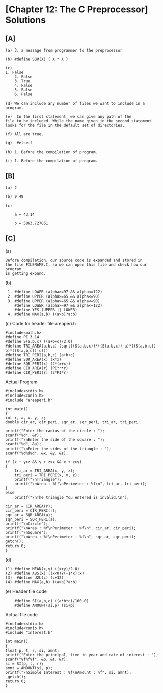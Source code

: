 # [Chapter 12: The C Preprocessor] Solutions

## [A]

    (a) 3. a message from programmer to the preprocessor
      
    (b) #define SQR(X) ( X * X ) 
   
    (c)
   	1. False
        2. False
        3. True
        4. False
        5. False
        6. False
        
    (d) We can include any number of files we want to include in a program.
   
    (e)  In the first statement, we can give any path of the
	file to be included. While the name given in the second statement
	looks for the file in the default set of directories.
   
    (f) All are true.
   
    (g)  #elseif
   
    (h) 1. Before the compilation of program.
   
    (i) 1. Before the compilation of program.
   
## [B]

    (a) 2
    
    (b) 9 49
    
    (c)  
        
        a = 43.14
        
        b = 5863.727051

## [C]
    
   (a) 
   
   	Before compilation, our source code is expanded and stored in
	the file FILENAME.I, so we can open this file and check how our program
	is getting expand.

   (b) 
   
     1. #define LOWER (alpha>=97 && alpha<=122)
     2. #define UPPER (alpha>=65 && alpha<=90)
     3. #define UPPER (alpha>=65 && alpha<=90)
        #define LOWER (alpha>=97 && alpha<=122)
        #define YES (UPPER || LOWER)
     4. #define MAX(a,b) ((a>b)?a:b)
   
   (c) Code for header file areaperi.h
      
    #include<math.h>
    #define PI 3.14
    #define S(a,b,c) ((a+b+c)/2.0)
    #define TRI_AREA(a,b,c) (sqrt((S(a,b,c))*((S(a,b,c))-a)*((S(a,b,c))-b)*((S(a,b,c))-c)))
    #define TRI_PERI(a,b,c) (a+b+c)
    #define SQR_AREA(x) (x*x)
    #define SQR_PERI(x) (2*(x+x))
    #define CIR_AREA(r) (PI*r*r)
    #define CIR_PERI(r) (2*PI*r)
      
   Actual Program
   
    #include<stdio.h>
    #include<conio.h>
    #include "areaperi.h"

    int main()
    {
	int r, a, x, y, z;
	double cir_ar, cir_peri, sqr_ar, sqr_peri, tri_ar, tri_peri;

	printf("Enter the radius of the circle : ");
	scanf("%d", &r);
	printf("\nEnter the side of the square : ");
	scanf("%d", &a);
	printf("\nEnter the sides of the triangle : ");
	scanf("%d%d%d", &x, &y, &z);

	if (x + y>z && y + z>x && x + z>y)
	{
		tri_ar = TRI_AREA(x, y, z);
		tri_peri = TRI_PERI(x, y, z);
		printf("\nTriangle");
		printf("\nArea : %lf\nPerimeter : %f\n", tri_ar, tri_peri);
	}
	else
		printf("\nThe triangle You entered is invalid.\n");

	cir_ar = CIR_AREA(r);
	cir_peri = CIR_PERI(r);
	sqr_ar = SQR_AREA(a);
	sqr_peri = SQR_PERI(a);
	printf("\nCircle");
	printf("\nArea : %f\nPerimeter : %f\n", cir_ar, cir_peri);
	printf("\nSquare");
	printf("\nArea : %f\nPerimeter : %f\n", sqr_ar, sqr_peri);
	getch();
	return 0;
    }

 (d)    
  
    (1) #define MEAN(x,y) ((x+y)/2.0)
    (2) #define ABS(x) ((x<0)?(-1*x):x)
    (3)  #define U2L(c) (c+32)
    (4) #define MAX(a,b) ((a>b)?a:b)
    
 (e)   Header file code
  
        #define SI(a,b,c) ((a*b*c)/100.0)
        #define AMOUNT(si,p) (si+p)
        
   Actual file code
      
    #include<stdio.h>
    #include<conio.h>
    #include "interest.h"

    int main()
    {
	float p, t, r, si, amnt;
	printf("Enter the principal, time in year and rate of interest : ");
	scanf("%f%f%f", &p, &t, &r);
	si = SI(p, t, r);
	amnt = AMOUNT(si, p);
	printf("\nSimple Interest : %f\nAmount : %f", si, amnt);
	_getch();
	return 0;
    }
        

